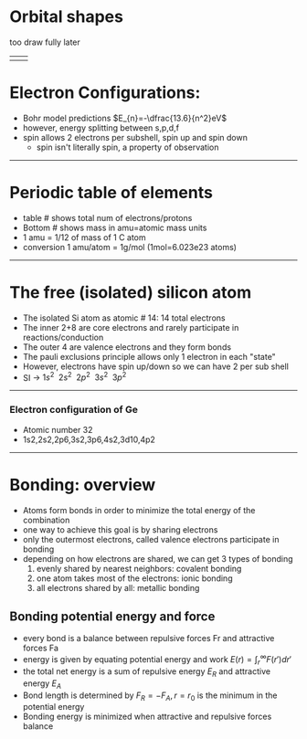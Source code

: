 # Orbital shapes
too draw fully later

|     |     |
| --- | --- |
|     |     |
# Electron Configurations:
 - Bohr model predictions $E_{n}=-\dfrac{13.6}{n^2}eV$
 - however, energy splitting between s,p,d,f
 - spin allows 2 electrons per subshell, spin up and spin down
	 - spin isn't literally spin, a property of observation
___
# Periodic table of elements
- table # shows total num of electrons/protons
- Bottom # shows mass in amu=atomic mass units
- 1 amu = 1/12 of mass of 1 C atom
- conversion 1 amu/atom = 1g/mol (1mol=6.023e23 atoms)
___
# The free (isolated) silicon atom
- The isolated Si atom as atomic # 14: 14 total electrons
- The inner 2+8 are core electrons and rarely participate in reactions/conduction
- The outer 4 are valence electrons and they form bonds
- The pauli exclusions principle allows only 1 electron in each "state"
- However, electrons have spin up/down so we can have 2 per sub shell
- SI -> $1s ^{2} ~~ 2s ^{2} ~~2p^{2}~~3s ^{2} ~~ 3p^{2}$
___
### Electron configuration of Ge
- Atomic number 32
- 1s2,2s2,2p6,3s2,3p6,4s2,3d10,4p2
___
# Bonding: overview
- Atoms form bonds in order to minimize the total energy of the combination
- one way to achieve this goal is by sharing electrons
- only the outermost electrons, called valence electrons participate in bonding
- depending on how electrons are shared, we can get 3 types of bonding 
	1. evenly shared by nearest neighbors: covalent bonding
	2. one atom takes most of the electrons: ionic bonding
	3. all electrons shared by all: metallic bonding
## Bonding potential energy and force
- every bond is a balance between repulsive forces Fr and attractive forces Fa
- energy is given by equating potential energy and work $E(r)=\int^\infty_{r}F(r')dr'$
- the total net energy is a sum of repulsive energy $E_{R}$ and attractive energy $E_{A}$
- Bond length is determined by $F_{R}=-F_{A},r=r_{0}$ is the minimum in the potential energy
- Bonding energy is minimized when attractive and repulsive forces balance